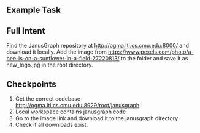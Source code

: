 ## Example Task

## Full Intent

Find the JanusGraph repository at http://ogma.lti.cs.cmu.edu:8000/ and download it locally. Add the image from https://www.pexels.com/photo/a-bee-is-on-a-sunflower-in-a-field-27220813/ to the folder and save it as new_logo.jpg in the root directory.

## Checkpoints
1. Get the correct codebase http://ogma.lti.cs.cmu.edu:8929/root/janusgraph
2. Local workspace contains janusgraph code
3. Go to the image link and download it to the janusgraph directory
3. Check if all downloads exist.
